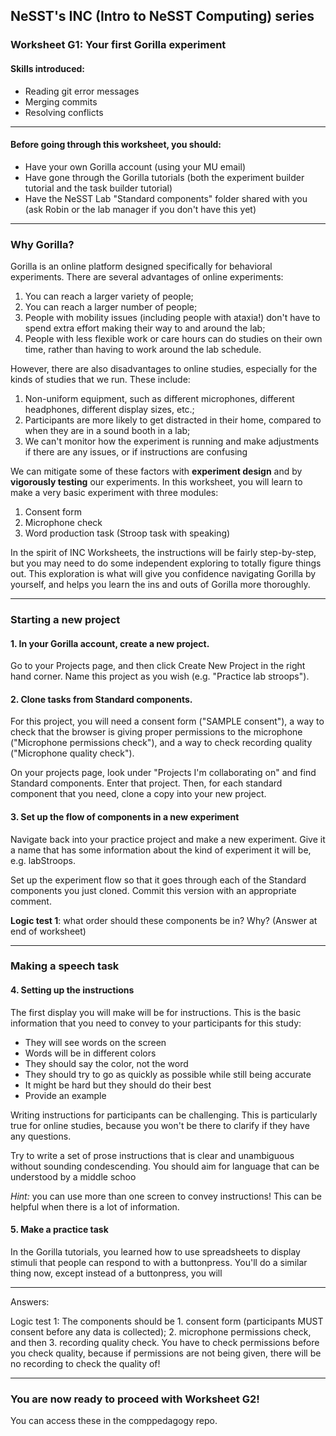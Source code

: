 ## NeSST's INC (Intro to NeSST Computing) series
### Worksheet G1: Your first Gorilla experiment

#### Skills introduced: 
* Reading git error messages
* Merging commits
* Resolving conflicts

----------------------------------------------------------------------------------
#### Before going through this worksheet, you should:
* Have your own Gorilla account (using your MU email) 
* Have gone through the Gorilla tutorials (both the experiment builder tutorial and the task builder tutorial)
* Have the NeSST Lab "Standard components" folder shared with you (ask Robin or the lab manager if you don't have this yet) 
----------------------------------------------------------------------------------
### Why Gorilla?

Gorilla is an online platform designed specifically for behavioral experiments. There are several advantages of online experiments: <br>
1. You can reach a larger variety of people;
2. You can reach a larger number of people;
3. People with mobility issues (including people with ataxia!) don't have to spend extra effort making their way to and around the lab;
4. People with less flexible work or care hours can do studies on their own time, rather than having to work around the lab schedule.

However, there are also disadvantages to online studies, especially for the kinds of studies that we run. These include: <br>
1. Non-uniform equipment, such as different microphones, different headphones, different display sizes, etc.; 
2. Participants are more likely to get distracted in their home, compared to when they are in a sound booth in a lab; 
3. We can't monitor how the experiment is running and make adjustments if there are any issues, or if instructions are confusing

We can mitigate some of these factors with **experiment design** and by **vigorously testing** our experiments. In this worksheet, you will learn to make a very basic experiment with three modules: 
1. Consent form
2. Microphone check
3. Word production task (Stroop task with speaking)

In the spirit of INC Worksheets, the instructions will be fairly step-by-step, but you may need to do some independent exploring to totally figure things out. This exploration is what will give you confidence navigating Gorilla by yourself, and helps you learn the ins and outs of Gorilla more thoroughly. 

----------------------------
### Starting a new project

#### 1. In your Gorilla account, create a new project. 

Go to your Projects page, and then click Create New Project in the right hand corner. Name this project as you wish (e.g. "Practice lab stroops"). 

#### 2. Clone tasks from Standard components. 

For this project, you will need a consent form ("SAMPLE consent"), a way to check that the browser is giving proper permissions to the microphone ("Microphone permissions check"), and a way to check recording quality ("Microphone quality check"). 

On your projects page, look under "Projects I'm collaborating on" and find Standard components. Enter that project. Then, for each standard component that you need, clone a copy into your new project. 

#### 3. Set up the flow of components in a new experiment

Navigate back into your practice project and make a new experiment. Give it a name that has some information about the kind of experiment it will be, e.g. labStroops. 

Set up the experiment flow so that it goes through each of the Standard components you just cloned. Commit this version with an appropriate comment. 

**Logic test 1**: what order should these components be in? Why? (Answer at end of worksheet) 

----------------------------
### Making a speech task 

#### 4. Setting up the instructions

The first display you will make will be for instructions. This is the basic information that you need to convey to your participants for this study: 
* They will see words on the screen
* Words will be in different colors
* They should say the color, not the word
* They should try to go as quickly as possible while still being accurate 
* It might be hard but they should do their best
* Provide an example

Writing instructions for participants can be challenging. This is particularly true for online studies, because you won't be there to clarify if they have any questions. 

Try to write a set of prose instructions that is clear and unambiguous without sounding condescending. You should aim for language that can be understood by a middle schoo

_Hint:_ you can use more than one screen to convey instructions! This can be helpful when there is a lot of information. 

#### 5. Make a practice task 

In the Gorilla tutorials, you learned how to use spreadsheets to display stimuli that people can respond to with a buttonpress. You'll do a similar thing now, except instead of a buttonpress, you will 

----------------------------------
Answers: 

Logic test 1: The components should be 1. consent form (participants MUST consent before any data is collected); 2. microphone permissions check, and then 3. recording quality check. You have to check permissions before you check quality, because if permissions are not being given, there will be no recording to check the quality of!




----------------------------------
### You are now ready to proceed with Worksheet G2! 
You can access these in the comppedagogy repo. 
